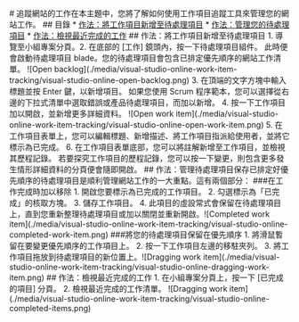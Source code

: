 ﻿<properties urlDisplayName="Tracking work for your website" pageTitle="追蹤網站的工作 | Azure" metaKeywords="Visual Studio Online, VSO, 工作, 項目, 待處理項目" description="Learn how to track and manage work for your website." metaCanonical="" services="visual-studio-online" documentationCenter="" title="Tracking work for your website" authors="rmarron" solutions="" manager="kamrani" editor="" />

<tags ms.service="visual-studio-online" ms.workload="tbd" ms.tgt_pltfrm="ibiza" ms.devlang="na" ms.topic="article" ms.date="01/01/1900" ms.author="rmarron" />
 # 追蹤網站的工作在本主題中，您將了解如何使用工作項目追蹤工具來管理您的網站工作。 ## 目錄 * <a href="#how-to-add-work-items-to-your-backlog">作法：將工作項目新增至待處理項目</a> * <a href="#how-to-manage-your-backlog">作法：管理您的待處理項目</a> * <a href="#how-to-view-recently-completed-work">作法：檢視最近完成的工作</a> ## 作法：將工作項目新增至待處理項目 1. 導覽至小組專案分頁。2. 在底部的 [工作] 鏡頭內，按一下待處理項目組件。  	此時便會啟動待處理項目 blade。您的待處理項目會包含已排定優先順序的網站工作清單。	![Open backlog](./media/visual-studio-online-work-item-tracking/visual-studio-online-open-backlog.png) 3. 在頂端的文字方塊中輸入標題並按 Enter 鍵，以新增項目。		如果您使用 Scrum 程序範本，您可以選擇從右邊的下拉式清單中選取錯誤或產品待處理項目，而加以新增。 4. 按一下工作項目加以開啟，並新增更多詳細資料。	![Open work item](./media/visual-studio-online-work-item-tracking/visual-studio-online-open-work-item.png) 5. 在工作項目表單上，您可以編輯標題、新增描述、將工作項目指派給使用者，並將它標示為已完成。 6. 在工作項目表單底部，您可以將註解新增至工作項目，並檢視其歷程記錄。		若要探究工作項目的歷程記錄，您可以按一下變更，則包含更多發生情形詳細資料的分頁便會隨即開啟。 ## 作法：管理待處理項目保存已排定好優先順序的待處理項目是順利管理網站工作的一大重點。這有兩個部分： ###在工作完成時加以移除 1. 開啟您要標示為已完成的工作項目。 2. 勾選標示為「已完成」的核取方塊。 3. 儲存工作項目。 4. 此項目的虛設常式會保留在待處理項目上，直到您重新整理待處理項目或加以關閉並重新開啟。![Completed work item](./media/visual-studio-online-work-item-tracking/visual-studio-online-completed-work-item.png) ###將您的待處理項目保留在優先順序 1. 將滑鼠暫留在要變更優先順序的工作項目上。 2. 按一下工作項目左邊的移駐夾列。 3. 將工作項目拖放到待處理項目的新位置上。![Dragging work item](./media/visual-studio-online-work-item-tracking/visual-studio-online-dragging-work-item.png) ## 作法：檢視最近完成的工作 1. 在小組專案分頁上，按一下 [已完成的項目] 分頁。 2. 檢視最近完成的工作清單。 ![Dragging work item](./media/visual-studio-online-work-item-tracking/visual-studio-online-completed-items.png)





















